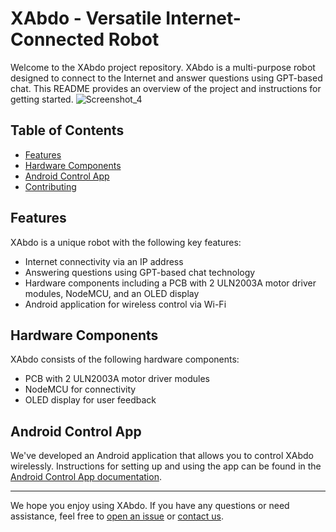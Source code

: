 # XAbdo - Versatile Internet-Connected Robot

Welcome to the XAbdo project repository. XAbdo is a multi-purpose robot designed to connect to the Internet and answer questions using GPT-based chat. This README provides an overview of the project and instructions for getting started.
![Screenshot_4](https://github.com/Abdelkodouss-ELFATAOUY/XAbdo/assets/142337040/f302030c-c828-4aaf-b85a-2fa4dbec914c)


## Table of Contents

- [Features](#features)
- [Hardware Components](#hardware-components)
- [Android Control App](#android-control-app)
- [Contributing](#contributing)

## Features

XAbdo is a unique robot with the following key features:

- Internet connectivity via an IP address
- Answering questions using GPT-based chat technology
- Hardware components including a PCB with 2 ULN2003A motor driver modules, NodeMCU, and an OLED display
- Android application for wireless control via Wi-Fi

## Hardware Components

XAbdo consists of the following hardware components:

- PCB with 2 ULN2003A motor driver modules
- NodeMCU for connectivity
- OLED display for user feedback

## Android Control App

We've developed an Android application that allows you to control XAbdo wirelessly. Instructions for setting up and using the app can be found in the [Android Control App documentation](android-app/README.md).



---

We hope you enjoy using XAbdo. If you have any questions or need assistance, feel free to [open an issue](https://github.com/yourusername/XAbdo/issues) or [contact us](mailto:your.email@example.com).


